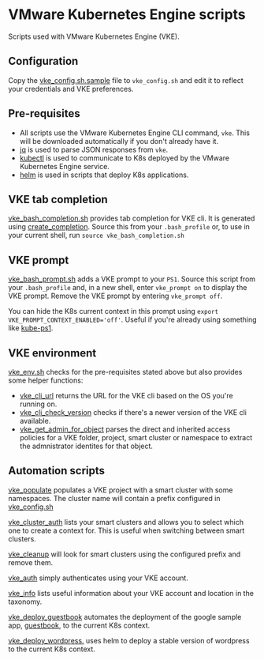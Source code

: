 # VMware Kubernetes Engine scripts
Scripts used with VMware Kubernetes Engine (VKE).

## Configuration
Copy the [vke_config.sh.sample](vke_config.sh.sample) file to `vke_config.sh` and edit it to reflect your credentials and VKE preferences.

## Pre-requisites
* All scripts use the VMware Kubernetes Engine CLI command, `vke`. This will be 
downloaded automatically if you don't already have it.
* [jq](https://stedolan.github.io/jq/download/) is used to parse JSON responses from `vke`.
* [kubectl](https://kubernetes.io/docs/tasks/tools/install-kubectl/#install-kubectl-binary-via-curl) is used to communicate to K8s deployed by the VMware Kubernetes Engine service.
* [helm](https://docs.helm.sh/using_helm/#installing-helm) is used in scripts that deploy K8s applications.

## VKE tab completion
[vke_bash_completion.sh](vke_bash_completion.sh) provides tab completion for
VKE cli. It is generated using [create_completion](create_completion).
Source this from your `.bash_profile` or, to use in your current shell, run 
`source vke_bash_completion.sh`

## VKE prompt
[vke_bash_prompt.sh](vke_bash_prompt.sh) adds a VKE prompt to your `PS1`.
Source this script from your `.bash_profile` and, in a new shell, enter
`vke_prompt on` to display the VKE prompt. Remove the VKE prompt by entering
`vke_prompt off`.

You can hide the K8s current context in this prompt using
`export VKE_PROMPT_CONTEXT_ENABLED='off'`. Useful if you're already using
something like [kube-ps1](https://github.com/jonmosco/kube-ps1).

## VKE environment
[vke_env.sh](vke_env.sh) checks for the pre-requisites stated above but also provides some helper functions:
* [vke_cli_url](vke_cli_url) returns the URL for the VKE cli based on the OS you're running on.
* [vke_cli_check_version](vke_cli_check_version) checks if there's a newer version of the VKE cli available.
* [vke_get_admin_for_object](vke_get_admin_for_object) parses the direct and inherited access policies for a VKE folder, project, smart cluster or namespace to extract the admnistrator identites for that object.

## Automation scripts
[vke_populate](vke_populate) populates a VKE project with a smart cluster with
some namespaces. The cluster name will contain a prefix configured in
[vke_config.sh](vke_config.sh)

[vke_cluster_auth](vke_cluster_auth) lists your smart clusters and allows you
to select which one to create a context for. This is useful when switching
between smart clusters.

[vke_cleanup](vke_cleanup) will look for smart clusters using the configured
prefix and remove them.

[vke_auth](vke_auth) simply authenticates using your VKE account.

[vke_info](vke_info) lists useful information about your VKE account and location in the taxonomy.

[vke_deploy_guestbook](vke_deploy_guestbook) automates the 
deployment of the google sample app, [guestbook](https://kubernetes.io/docs/tutorials/stateless-application/guestbook/), to the current K8s context.

[vke_deploy_wordpress.](vke_deploy_wordpress) uses helm to deploy a stable 
version of wordpress to the current K8s context.

